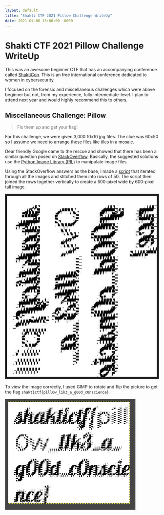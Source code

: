 ```yaml
---
layout: default
title: "Shakti CTF 2021 Pillow Challenge WriteUp"
date: 2021-04-06 13:00:00 -0000
---
```


# Shakti CTF 2021 Pillow Challenge WriteUp

This was an awesome beginner CTF that has an accompanying conference called [ShaktiCon](https://shakticon.com/). This is an free international conference dedicated to women in cybersecurity.

I focused on the forensic and miscellaneous challenges which were above beginner but not, from my experience, fully intermediate-level. I plan to attend next year and would highly recommend this to others.

## Miscellaneous Challenge: Pillow
> Fix them up and get your flag!

For this challenge, we were given 3,000 10x10 jpg files. The clue was 60x50 so I assume we need to arrange these files like tiles in a mosaic.

Dear friendly Google came to the rescue and showed that there has been a similar question posed on [StackOverflow](https://stackoverflow.com/questions/30227466/combine-several-images-horizontally-with-python).  Basically, the suggested solutions use the [Python Image Library (PIL)](https://pillow.readthedocs.io/en/stable/index.html) to manipulate image files.

Using the StackOverflow answers as the base, I made a [script](/supporting_files/shaktictf2021/pillow_solver.py) that iterated through all the images and stitched them into rows of 50. The script then joined the rows together vertically to create a 500-pixel wide by 600-pixel tall image.

![](/images/shaktictf2021/pillow_1.png)

To view the image correctly, I used GIMP to rotate and flip the picture to get the flag `shaktictf{pill0w_lik3_a_g00d_c0nscience}`

![](/images/shaktictf2021/pillow_2.png)